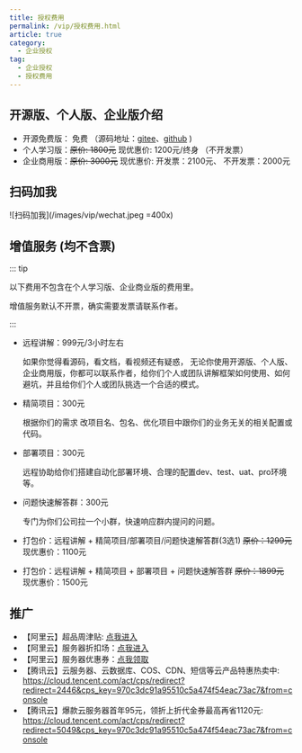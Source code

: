 ```yaml
---
title: 授权费用
permalink: /vip/授权费用.html
article: true
category:
  - 企业授权
tag:
  - 企业授权
  - 授权费用
---
```


## 开源版、个人版、企业版介绍

- 开源免费版： 免费  （源码地址：[gitee](https://gitee.com/zuihou111)、[github](https://github.com/zuihou) )
- 个人学习版：~~原价: 1800元~~ 现优惠价: 1200元/终身 （不开发票）
- 企业商用版：~~原价: 3000元~~ 现优惠价: 开发票：2100元、 不开发票：2000元

## 扫码加我

![扫码加我](/images/vip/wechat.jpeg =400x)

## 增值服务 (均不含票)
::: tip

以下费用不包含在个人学习版、企业商业版的费用里。

增值服务默认不开票，确实需要发票请联系作者。

:::

- 远程讲解：999元/3小时左右   
  
  如果你觉得看源码，看文档，看视频还有疑惑， 无论你使用开源版、个人版、企业商用版，你都可以联系作者，给你们个人或团队讲解框架如何使用、如何避坑，并且给你们个人或团队挑选一个合适的模式。

- 精简项目：300元

  根据你们的需求 改项目名、包名、优化项目中跟你们的业务无关的相关配置或代码。

- 部署项目：300元 

  远程协助给你们搭建自动化部署环境、合理的配置dev、test、uat、pro环境等。

- 问题快速解答群：300元 
  
  专门为你们公司拉一个小群，快速响应群内提问的问题。

- 打包价：远程讲解 + 精简项目/部署项目/问题快速解答群(3选1) ~~原价：1299元~~ 现优惠价：1100元
- 打包价：远程讲解 + 精简项目 + 部署项目 + 问题快速解答群 ~~原价：1899元~~ 现优惠价：1500元


## 推广
- 【阿里云】超品周津贴: [点我进入](https://www.aliyun.com/minisite/goods?taskPkg=1212cpz&pkgSid=183200&userCode=uk5ga6sq)
- 【阿里云】服务器折扣场：[点我进入](https://www.aliyun.com/minisite/goods?userCode=uk5ga6sq)
- 【阿里云】服务器优惠券：[点我领取](https://www.aliyun.com/daily-act/ecs/activity_selection?userCode=uk5ga6sq)
- 【腾讯云】云服务器、云数据库、COS、CDN、短信等云产品特惠热卖中: https://cloud.tencent.com/act/cps/redirect?redirect=2446&cps_key=970c3dc91a95510c5a474f54eac73ac7&from=console
- 【腾讯云】爆款云服务器首年95元，领折上折代金券最高再省1120元: https://cloud.tencent.com/act/cps/redirect?redirect=5049&cps_key=970c3dc91a95510c5a474f54eac73ac7&from=console